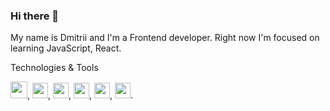 ### Hi there 👋

My name is Dmitrii and I'm a Frontend developer. Right now I'm focused on learning JavaScript, React. 

Technologies & Tools
<p>
  <img style="width: 27px" src="https://img.icons8.com/?size=512&id=20909&format=png" />, <img style="width: 25px" src="https://cdn1.iconfinder.com/data/icons/logotypes/32/badge-css-3-1024.png" />, <img style="width: 25px" src="https://cdn4.iconfinder.com/data/icons/logos-and-brands/512/187_Js_logo_logos-1024.png" />, <img style="width: 25px" src="https://cdn4.iconfinder.com/data/icons/logos-3/600/React.js_logo-1024.png" />, <img style="width: 25px" src="https://img.icons8.com/?size=512&id=jD-fJzVguBmw&format=png" />, <img style="width: 25px; max-width: 100%;" src="https://user-images.githubusercontent.com/8939680/57233882-20344080-6fe5-11e9-9086-d20a955bed59.png" />.</p>
</p>


<!--
**DmitriiSublime/DmitriiSublime** is a ✨ _special_ ✨ repository because its `README.md` (this file) appears on your GitHub profile.

Here are some ideas to get you started:

- 🔭 I’m currently working on ...
- 🌱 I’m currently learning ...
- 👯 I’m looking to collaborate on ...
- 🤔 I’m looking for help with ...
- 💬 Ask me about ...
- 📫 How to reach me: ...
- 😄 Pronouns: ...
- ⚡ Fun fact: ...
-->
